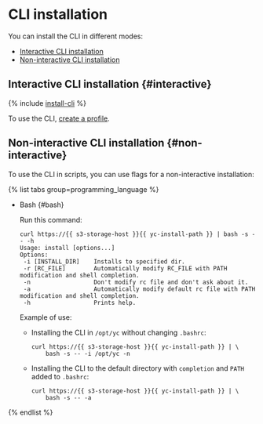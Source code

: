 # CLI installation

You can install the CLI in different modes:
- [Interactive CLI installation](#interactive)
- [Non-interactive CLI installation](#non-interactive)

## Interactive CLI installation {#interactive}

{% include [install-cli](../../_includes/cli/install-cli.md) %}

To use the CLI, [create a profile](profile/profile-create.md).

## Non-interactive CLI installation {#non-interactive}

To use the CLI in scripts, you can use flags for a non-interactive installation:

{% list tabs group=programming_language %}

- Bash {#bash}

   Run this command:

   ```
   curl https://{{ s3-storage-host }}{{ yc-install-path }} | bash -s -- -h
   Usage: install [options...]
   Options:
    -i [INSTALL_DIR]    Installs to specified dir.
    -r [RC_FILE]        Automatically modify RC_FILE with PATH modification and shell completion.
    -n                  Don't modify rc file and don't ask about it.
    -a                  Automatically modify default rc file with PATH modification and shell completion.
    -h                  Prints help.
   ```

   Example of use:
   - Installing the CLI in `/opt/yc` without changing `.bashrc`:

      ```
      curl https://{{ s3-storage-host }}{{ yc-install-path }} | \
          bash -s -- -i /opt/yc -n
      ```
   - Installing the CLI to the default directory with `completion` and `PATH` added to `.bashrc`:

      ```
      curl https://{{ s3-storage-host }}{{ yc-install-path }} | \
          bash -s -- -a
      ```

{% endlist %}

